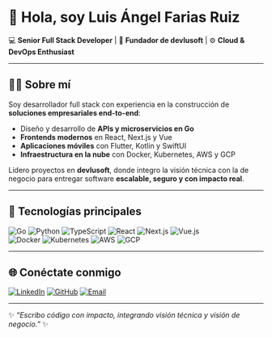 # 👋 Hola, soy Luis Ángel Farias Ruiz

💻 **Senior Full Stack Developer** | 🚀 **Fundador de devlusoft** | ⚙️ **Cloud & DevOps Enthusiast**

---

## 🧑‍💻 Sobre mí
Soy desarrollador full stack con experiencia en la construcción de **soluciones empresariales end-to-end**:  
- Diseño y desarrollo de **APIs y microservicios en Go**  
- **Frontends modernos** en React, Next.js y Vue  
- **Aplicaciones móviles** con Flutter, Kotlin y SwiftUI
- **Infraestructura en la nube** con Docker, Kubernetes, AWS y GCP  

Lidero proyectos en **devlusoft**, donde integro la visión técnica con la de negocio para entregar software **escalable, seguro y con impacto real**.

---

## 🔧 Tecnologías principales
![Go](https://img.shields.io/badge/Go-00ADD8?style=flat&logo=go&logoColor=white)
![Python](https://img.shields.io/badge/Python-3776AB?style=flat&logo=python&logoColor=white)
![TypeScript](https://img.shields.io/badge/TypeScript-3178C6?style=flat&logo=typescript&logoColor=white)
![React](https://img.shields.io/badge/React-20232A?style=flat&logo=react&logoColor=61DAFB)
![Next.js](https://img.shields.io/badge/Next.js-000000?style=flat&logo=nextdotjs&logoColor=white)
![Vue.js](https://img.shields.io/badge/Vue.js-35495E?style=flat&logo=vuedotjs&logoColor=4FC08D)  
![Docker](https://img.shields.io/badge/Docker-2496ED?style=flat&logo=docker&logoColor=white)
![Kubernetes](https://img.shields.io/badge/Kubernetes-326CE5?style=flat&logo=kubernetes&logoColor=white)
![AWS](https://img.shields.io/badge/AWS-FF9900?style=flat&logo=amazonaws&logoColor=white)
![GCP](https://img.shields.io/badge/GCP-4285F4?style=flat&logo=googlecloud&logoColor=white)


---

## 🌐 Conéctate conmigo
[![LinkedIn](https://img.shields.io/badge/LinkedIn-0A66C2?style=flat&logo=linkedin&logoColor=white)](https://linkedin.com/in/luisruizdev)
[![GitHub](https://img.shields.io/badge/GitHub-000000?style=flat&logo=github&logoColor=white)](https://github.com/LuisAngelFR)
[![Email](https://img.shields.io/badge/Email-luis@devlusoft.com-0F766E?style=flat&logo=gmail&logoColor=white)](mailto:luis@devlusoft.com)

---

✨ *“Escribo código con impacto, integrando visión técnica y visión de negocio.”* ✨
